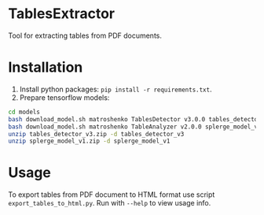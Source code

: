 # TablesExtractor

Tool for extracting tables from PDF documents.

# Installation

1. Install python packages: `pip install -r requirements.txt`.
2. Prepare tensorflow models:
```bash
cd models
bash download_model.sh matroshenko TablesDetector v3.0.0 tables_detector_v3
bash download_model.sh matroshenko TableAnalyzer v2.0.0 splerge_model_v1
unzip tables_detector_v3.zip -d tables_detector_v3
unzip splerge_model_v1.zip -d splerge_model_v1
```

# Usage

To export tables from PDF document to HTML format use script `export_tables_to_html.py`.
Run with `--help` to view usage info.